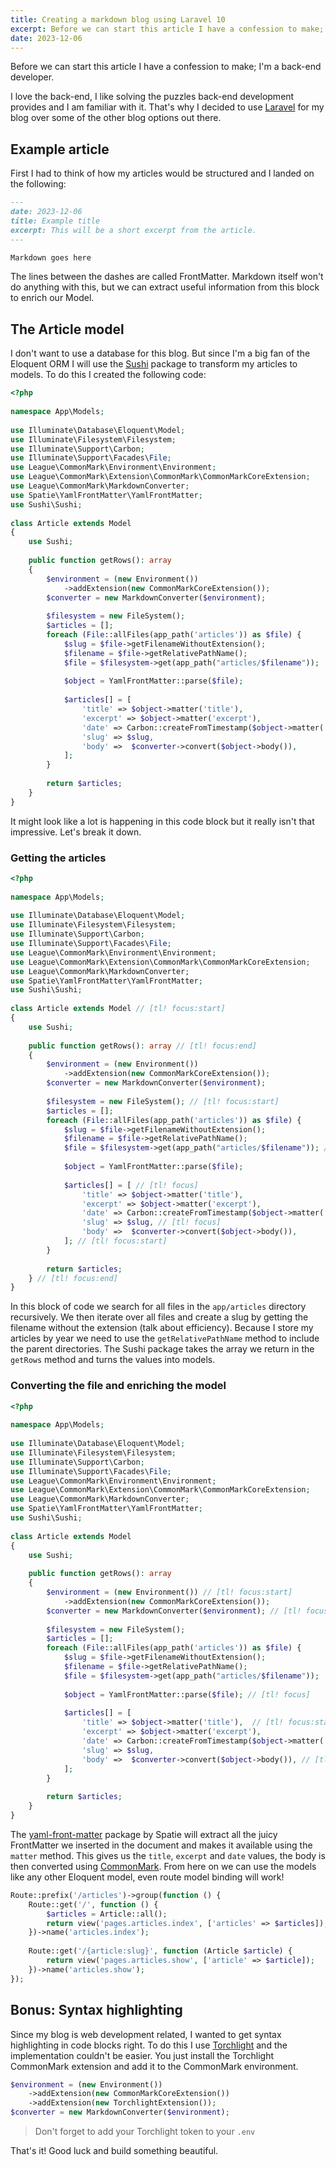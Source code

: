 ```yaml
---
title: Creating a markdown blog using Laravel 10
excerpt: Before we can start this article I have a confession to make; I'm a back-end developer.
date: 2023-12-06
---
```


Before we can start this article I have a confession to make; I'm a back-end developer.

I love the back-end, I like solving the puzzles back-end development provides and I am familiar with it.
That's why I decided to use [Laravel](https://laravel.com/) for my blog over some of the other blog options out there.

## Example article

First I had to think of how my articles would be structured and I landed on the following:

```md
---
date: 2023-12-06
title: Example title
excerpt: This will be a short excerpt from the article.
---

Markdown goes here
```

The lines between the dashes are called FrontMatter.
Markdown itself won't do anything with this, but we can extract useful information from this block to enrich our Model.
## The Article model

I don't want to use a database for this blog. But since I'm a big fan of the Eloquent ORM I will use the [Sushi](https://github.com/calebporzio/sushi) package to transform my articles to models.
To do this I created the following code:

```PHP
<?php  
  
namespace App\Models;  
  
use Illuminate\Database\Eloquent\Model;  
use Illuminate\Filesystem\Filesystem;  
use Illuminate\Support\Carbon;  
use Illuminate\Support\Facades\File;  
use League\CommonMark\Environment\Environment;
use League\CommonMark\Extension\CommonMark\CommonMarkCoreExtension;  
use League\CommonMark\MarkdownConverter;
use Spatie\YamlFrontMatter\YamlFrontMatter;  
use Sushi\Sushi;
  
class Article extends Model
{  
    use Sushi;
  
    public function getRows(): array 
    {  
		$environment = (new Environment())
		    ->addExtension(new CommonMarkCoreExtension());
		$converter = new MarkdownConverter($environment);
        
        $filesystem = new FileSystem(); 
        $articles = [];  
        foreach (File::allFiles(app_path('articles')) as $file) {  
            $slug = $file->getFilenameWithoutExtension();  
            $filename = $file->getRelativePathName();  
            $file = $filesystem->get(app_path("articles/$filename"));
  
            $object = YamlFrontMatter::parse($file);  
  
            $articles[] = [ 
                'title' => $object->matter('title'),  
                'excerpt' => $object->matter('excerpt'),  
                'date' => Carbon::createFromTimestamp($object->matter('date'))->format('Y-m-d'),  
                'slug' => $slug, 
                'body' =>  $converter->convert($object->body()),
            ]; 
        }  
  
        return $articles;
    }
}
```

It might look like a lot is happening in this code block but it really isn't that impressive. Let's break it down.

### Getting the articles

```PHP
<?php  
  
namespace App\Models;  
  
use Illuminate\Database\Eloquent\Model;  
use Illuminate\Filesystem\Filesystem;  
use Illuminate\Support\Carbon;  
use Illuminate\Support\Facades\File;  
use League\CommonMark\Environment\Environment;
use League\CommonMark\Extension\CommonMark\CommonMarkCoreExtension;  
use League\CommonMark\MarkdownConverter;
use Spatie\YamlFrontMatter\YamlFrontMatter;  
use Sushi\Sushi;
  
class Article extends Model // [tl! focus:start]
{  
    use Sushi;
  
    public function getRows(): array // [tl! focus:end]
    {  
		$environment = (new Environment())
		    ->addExtension(new CommonMarkCoreExtension());
		$converter = new MarkdownConverter($environment);
        
        $filesystem = new FileSystem(); // [tl! focus:start]
        $articles = [];  
        foreach (File::allFiles(app_path('articles')) as $file) {  
            $slug = $file->getFilenameWithoutExtension();  
            $filename = $file->getRelativePathName();  
            $file = $filesystem->get(app_path("articles/$filename")); // [tl! focus:end]
  
            $object = YamlFrontMatter::parse($file);  
  
            $articles[] = [ // [tl! focus]
                'title' => $object->matter('title'),  
                'excerpt' => $object->matter('excerpt'),  
                'date' => Carbon::createFromTimestamp($object->matter('date'))->format('Y-m-d'),  
                'slug' => $slug, // [tl! focus]
                'body' =>  $converter->convert($object->body()),
            ]; // [tl! focus:start]
        }  
  
        return $articles;
    } // [tl! focus:end]
}
```

In this block of code we search for all files in the `app/articles` directory recursively.
We then iterate over all files and create a slug by getting the filename without the extension (talk about efficiency).
Because I store my articles by year we need to use the `getRelativePathName` method to include the parent directories.
The Sushi package takes the array we return in the `getRows` method and turns the values into models.

### Converting the file and enriching the model

```PHP
<?php  
  
namespace App\Models;  
  
use Illuminate\Database\Eloquent\Model;  
use Illuminate\Filesystem\Filesystem;  
use Illuminate\Support\Carbon;  
use Illuminate\Support\Facades\File;  
use League\CommonMark\Environment\Environment;
use League\CommonMark\Extension\CommonMark\CommonMarkCoreExtension;  
use League\CommonMark\MarkdownConverter;
use Spatie\YamlFrontMatter\YamlFrontMatter;  
use Sushi\Sushi;
  
class Article extends Model
{  
    use Sushi;
  
    public function getRows(): array
    {  
		$environment = (new Environment()) // [tl! focus:start]
		    ->addExtension(new CommonMarkCoreExtension());
		$converter = new MarkdownConverter($environment); // [tl! focus:end]
        
        $filesystem = new FileSystem();
        $articles = [];  
        foreach (File::allFiles(app_path('articles')) as $file) {  
            $slug = $file->getFilenameWithoutExtension();  
            $filename = $file->getRelativePathName();  
            $file = $filesystem->get(app_path("articles/$filename"));
  
            $object = YamlFrontMatter::parse($file); // [tl! focus]
  
            $articles[] = [
                'title' => $object->matter('title'),  // [tl! focus:start]
                'excerpt' => $object->matter('excerpt'),  
                'date' => Carbon::createFromTimestamp($object->matter('date'))->format('Y-m-d'), // [tl! focus:end]
                'slug' => $slug,
                'body' =>  $converter->convert($object->body()), // [tl! focus]
            ];
        }  
  
        return $articles;
    }
}
```

The [yaml-front-matter](https://github.com/spatie/yaml-front-matter) package by Spatie will extract all the juicy FrontMatter we inserted in the document and makes it available using the `matter` method.
This gives us the `title`, `excerpt` and `date` values, the body is then converted using [CommonMark](https://commonmark.thephpleague.com/).
From here on we can use the models like any other Eloquent model, even route model binding will work!

```php
Route::prefix('/articles')->group(function () {  
    Route::get('/', function () {  
        $articles = Article::all();  
        return view('pages.articles.index', ['articles' => $articles]);  
    })->name('articles.index');  
  
    Route::get('/{article:slug}', function (Article $article) {  
        return view('pages.articles.show', ['article' => $article]);  
    })->name('articles.show');  
});
```
## Bonus: Syntax highlighting

Since my blog is web development related, I wanted to get syntax highlighting in code blocks right. To do this I use [Torchlight](https://torchlight.dev) and the implementation couldn't be easier. You just install the Torchlight CommonMark extension and add it to the CommonMark environment.

```php
$environment = (new Environment())  
    ->addExtension(new CommonMarkCoreExtension())  
    ->addExtension(new TorchlightExtension());  
$converter = new MarkdownConverter($environment);
```

> Don't forget to add your Torchlight token to your `.env`

That's it!
Good luck and build something beautiful.
